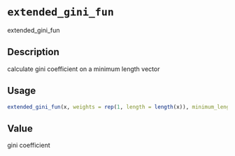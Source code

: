 # `extended_gini_fun`

extended_gini_fun


## Description

calculate gini coefficient on a minimum length vector


## Usage

```r
extended_gini_fun(x, weights = rep(1, length = length(x)), minimum_length = 16)
```


## Value

gini coefficient


